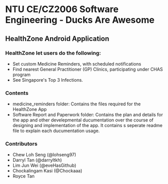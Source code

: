 # NTU CE/CZ2006 Software Engineering - Ducks Are Awesome

## HealthZone Android Application

### HealthZone let users do the following:
- Set custom Medicine Reminders, with scheduled notifications
- Find nearest General Practitioner (GP) Clinics, participating under CHAS program
- See Singapore's Top 3 Infections.

### Contents
- medicine_reminders folder: Contains the files required for the HealthZone App
- Software Report and Paperwork folder: Contains the plan and details for the app and other develepmental ducumentation over the course of designing and implementation of the app. It contains s seperate readme file to explain each ducumentation usage.

### Contributors
- Chew Loh Seng (@lohseng97)
- Darryl Tan (@darryltkh)
- Lim Jun Wei (@eveHasGithub)
- Chockalingam Kasi (@Chockaaa)
- Royce Tan
